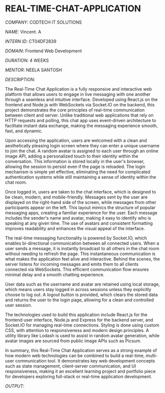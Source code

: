 # REAL-TIME-CHAT-APPLICATION

*COMPANY*: CODTECH IT SOLUTIONS

*NAME*: Vincent. A

*INTERN ID*: CT04DF2839

*DOMAIN*: Frontend Web Development

*DURATION*: 4 WEEKS

*MENTOR*: NEELA SANTOSH

*DESCRIPTION*:

The Real-Time Chat Application is a fully responsive and interactive web platform that allows users to engage in live messaging with one another through a seamless and intuitive interface. Developed using React.js on the frontend and Node.js with WebSockets via Socket.IO on the backend, this project demonstrates the core principles of real-time communication between client and server. Unlike traditional web applications that rely on HTTP requests and polling, this chat app uses event-driven architecture to facilitate instant data exchange, making the messaging experience smooth, fast, and dynamic.

Upon accessing the application, users are welcomed with a clean and aesthetically pleasing login screen where they can enter a unique username to join the chat. A random avatar is assigned to each user through an online image API, adding a personalized touch to their identity within the conversation. This information is stored locally in the user's browser, allowing the session to persist even if the page is reloaded. The login mechanism is simple yet effective, eliminating the need for complicated authentication systems while still maintaining a sense of identity within the chat room.

Once logged in, users are taken to the chat interface, which is designed to be clean, modern, and mobile-friendly. Messages sent by the user are displayed on the right-hand side of the screen, while messages from other participants appear on the left. This layout mimics the structure of popular messaging apps, creating a familiar experience for the user. Each message includes the sender's name and avatar, making it easy to identify who is speaking at any given time. The use of avatars and consistent formatting improves readability and enhances the visual appeal of the interface.

The real-time messaging functionality is powered by Socket.IO, which enables bi-directional communication between all connected users. When a user sends a message, it is instantly broadcast to all others in the chat room without needing to refresh the page. This instantaneous communication is what makes the application feel alive and interactive. Behind the scenes, the server listens for incoming messages and emits them to all clients connected via WebSockets. This efficient communication flow ensures minimal delay and a smooth chatting experience.

User data such as the username and avatar are retained using local storage, which means users stay logged in across sessions unless they explicitly choose to log out. A logout button is provided, which clears the stored data and returns the user to the login page, allowing for a clean and controlled user session.

The technologies used to build this application include React.js for the frontend user interface, Node.js and Express for the backend server, and Socket.IO for managing real-time connections. Styling is done using custom CSS, with attention to responsiveness and modern design principles. A utility library like Lodash is used to assist in random avatar generation, while avatar images are sourced from public image APIs such as Picsum.

In summary, this Real-Time Chat Application serves as a strong example of how modern web technologies can be combined to build a real-time, multi-user communication tool. It demonstrates key web development concepts such as state management, client-server communication, and UI responsiveness, making it an excellent learning project and portfolio piece for developers exploring full-stack or real-time application development.

*OUTPUT*:
